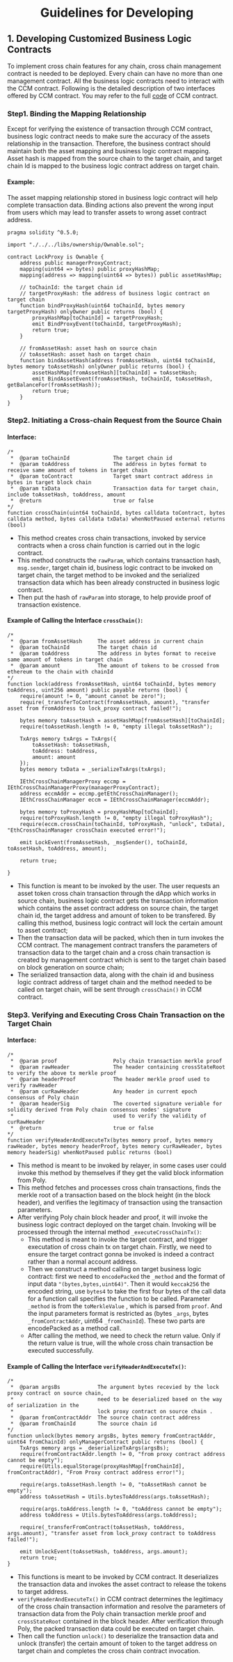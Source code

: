 <h1 align="center">Guidelines for Developing</h1>

## 1. Developing Customized Business Logic Contracts

To implement cross chain features for any chain, cross chain management contract is needed to be deployed. Every chain can have no more than one management contract. All the business logic contracts need to interact with the CCM contract. Following is the detailed description of two interfaces offered by CCM contract. You may refer to the full [code](https://github.com/polynetwork/eth-contracts/blob/master/contracts/core/cross_chain_manager/logic/EthCrossChainManager.sol) of CCM contract. 

### Step1. Binding the Mapping Relationship

Except for verifying the existence of transaction through CCM contract, business logic contract needs to make sure the accuracy of the assets relationship in the transaction. Therefore, the business contract should maintain both the asset mapping and business logic contract mapping. Asset hash is mapped from the source chain to the target chain, and target chain Id is mapped to the business logic contract address on target chain.

#### Example:

The asset mapping relationship stored in business logic contract will help complete transaction data. Binding actions also prevent the wrong input from users which may lead to transfer assets to wrong asset contract address.

```solidity
pragma solidity ^0.5.0;

import "./../../libs/ownership/Ownable.sol";

contract LockProxy is Ownable {
    address public managerProxyContract;
    mapping(uint64 => bytes) public proxyHashMap;
    mapping(address => mapping(uint64 => bytes)) public assetHashMap;
    
    // toChainId: the target chain id
    // targetProxyHash: the address of business logic contract on target chain
    function bindProxyHash(uint64 toChainId, bytes memory targetProxyHash) onlyOwner public returns (bool) {
        proxyHashMap[toChainId] = targetProxyHash;
        emit BindProxyEvent(toChainId, targetProxyHash);
        return true;
    }
    
    // fromAssetHash: asset hash on source chain 
    // toAssetHash: asset hash on target chain
    function bindAssetHash(address fromAssetHash, uint64 toChainId, bytes memory toAssetHash) onlyOwner public returns (bool) {
        assetHashMap[fromAssetHash][toChainId] = toAssetHash;
        emit BindAssetEvent(fromAssetHash, toChainId, toAssetHash, getBalanceFor(fromAssetHash));
        return true;
    }
}
```

### Step2. Initiating a Cross-chain Request from the Source Chain

#### Interface:

````solidity
/*  
 *  @param toChainId              The target chain id
 *  @param toAddress              The address in bytes format to receive same amount of tokens in target chain
 *  @param toContract             Target smart contract address in bytes in target block chain
 *  @param txData                 Transaction data for target chain, include toAssetHash, toAddress, amount
 *  @return                       true or false 
*/
function crossChain(uint64 toChainId, bytes calldata toContract, bytes calldata method, bytes calldata txData) whenNotPaused external returns (bool)
````

- This method creates cross chain transactions, invoked by service contracts when a cross chain function is carried out in the logic contract.
- This method constructs the `rawParam`, which contains transaction hash, `msg.sender`, target chain id, business logic contract to be invoked on target chain, the target method to be invoked and the serialized transaction data which has been already constructed in business logic contract. 
- Then put the hash of `rawParam` into storage, to help provide proof of transaction existence.

#### Example of Calling the Interface `crossChain()`:

```solidity
/*  
 *  @param fromAssetHash     The asset address in current chain
 *  @param toChainId         The target chain id
 *  @param toAddress         The address in bytes format to receive same amount of tokens in target chain 
 *  @param amount            The amount of tokens to be crossed from ethereum to the chain with chainId
*/
function lock(address fromAssetHash, uint64 toChainId, bytes memory toAddress, uint256 amount) public payable returns (bool) {
    require(amount != 0, "amount cannot be zero!");
    require(_transferToContract(fromAssetHash, amount), "transfer asset from fromAddress to lock_proxy contract failed!");
        
    bytes memory toAssetHash = assetHashMap[fromAssetHash][toChainId];
    require(toAssetHash.length != 0, "empty illegal toAssetHash");

    TxArgs memory txArgs = TxArgs({
        toAssetHash: toAssetHash,
        toAddress: toAddress,
        amount: amount
    });
    bytes memory txData = _serializeTxArgs(txArgs);
        
    IEthCrossChainManagerProxy eccmp = IEthCrossChainManagerProxy(managerProxyContract);
    address eccmAddr = eccmp.getEthCrossChainManager();
    IEthCrossChainManager eccm = IEthCrossChainManager(eccmAddr);
        
    bytes memory toProxyHash = proxyHashMap[toChainId];
    require(toProxyHash.length != 0, "empty illegal toProxyHash");
    require(eccm.crossChain(toChainId, toProxyHash, "unlock", txData), "EthCrossChainManager crossChain executed error!");

    emit LockEvent(fromAssetHash, _msgSender(), toChainId, toAssetHash, toAddress, amount);
        
    return true;
    
}
```

- This function is meant to be invoked by the user. The user requests an asset token cross chain transaction through the dApp which works in source chain, business logic contract gets the transaction information which contains the asset contract address on source chain, the target chain id, the target address and amount of token to be transfered. By calling this method, business logic contract will lock the certain amount to asset contract;
- Then the transaction data will be packed, which then in turn invokes the CCM contract. The management contract transfers the parameters of transaction data to the target chain and a cross chain transaction is created by management contract which is sent to the target chain based on block generation on source chain;
- The serialized transaction data, along with the chain id and business logic contract address of target chain and the method needed to be called on target chain, will be sent through `crossChain()` in CCM contract.

### Step3. Verifying and Executing Cross Chain Transaction on the Target Chain

#### Interface:

````solidity
/*  
 *  @param proof                  Poly chain transaction merkle proof
 *  @param rawHeader              The header containing crossStateRoot to verify the above tx merkle proof
 *  @param headerProof            The header merkle proof used to verify rawHeader
 *  @param curRawHeader           Any header in current epoch consensus of Poly chain
 *  @param headerSig              The coverted signature veriable for solidity derived from Poly chain consensus nodes' signature 
 *                                used to verify the validity of curRawHeader
 *  @return                       true or false
*/
function verifyHeaderAndExecuteTx(bytes memory proof, bytes memory rawHeader, bytes memory headerProof, bytes memory curRawHeader, bytes memory headerSig) whenNotPaused public returns (bool)
````

- This method is meant to be invoked by relayer, in some cases user could invoke this method by themselves if they get the valid block information from Poly. 
- This method fetches and processes cross chain transactions, finds the merkle root of a transaction based on the block height (in the block header), and verifies the legitimacy of transaction using the transaction parameters.
- After verifying Poly chain block header and proof, it will invoke the business logic contract deployed on the target chain. Invoking will be processed through the internal method `_executeCrossChainTx()`: 
  - This method is meant to invoke the target contract, and trigger executation of cross chain tx on target chain. Firstly, we need to ensure the target contract gonna be invoked is indeed a contract rather than a normal account address. 
  - Then we construct a method calling on target business logic contract: first we need to `encodePacked` the `_method` and the format of input data `"(bytes,bytes,uint64)"`. Then it would `keccak256` the encoded string, use `bytes4` to take the first four bytes of the call data for a function call specifies the function to be called. Parameter `_method`  is from the `toMerkleValue` , which is parsed from `proof`. And the input parameters format is restricted as (bytes `_args`, bytes `_fromContractAddr`, uint64 `_fromChainId`). These two parts are encodePacked as a method call.  
  - After calling the method, we need to check the return value. Only if the return value is true, will the whole cross chain transaction be executed successfully. 

#### Example of Calling the Interface `verifyHeaderAndExecuteTx()`:

```solidity
/*  
 *  @param argsBs            The argument bytes recevied by the lock proxy contract on source chain, 
 *                           need to be deserialized based on the way of serialization in the 
 *                           lock proxy contract on source chain .
 *  @param fromContractAddr  The source chain contract address
 *  @param fromChainId       The source chain id
*/
function unlock(bytes memory argsBs, bytes memory fromContractAddr, uint64 fromChainId) onlyManagerContract public returns (bool) {
    TxArgs memory args = _deserializeTxArgs(argsBs);
    require(fromContractAddr.length != 0, "from proxy contract address cannot be empty");
    require(Utils.equalStorage(proxyHashMap[fromChainId], fromContractAddr), "From Proxy contract address error!");
        
    require(args.toAssetHash.length != 0, "toAssetHash cannot be empty");
    address toAssetHash = Utils.bytesToAddress(args.toAssetHash);

    require(args.toAddress.length != 0, "toAddress cannot be empty");
    address toAddress = Utils.bytesToAddress(args.toAddress);

    require(_transferFromContract(toAssetHash, toAddress, args.amount), "transfer asset from lock_proxy contract to toAddress failed!");
        
    emit UnlockEvent(toAssetHash, toAddress, args.amount);
    return true;
}
```

- This functions is meant to be invoked by CCM contract. It deserializes the transaction data and invokes the asset contract to release the tokens to target address.
- `verifyHeaderAndExecuteTx()` in CCM contract determines the legitimacy of the cross chain transaction information and resolve the parameters of transaction data from the Poly chain transaction merkle proof and `crossStateRoot` contained in the block header. After verification through Poly, the packed transaction data could be executed on target chain.
- Then call the function `unlock()` to deserialize the transaction data and unlock (transfer) the certain amount of token to the target address on target chain and completes the cross chain contract invocation.


